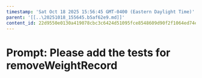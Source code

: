 ```yaml
---
timestamp: 'Sat Oct 18 2025 15:56:45 GMT-0400 (Eastern Daylight Time)'
parent: '[[..\20251018_155645.b5af62e9.md]]'
content_id: 22d9550e0130a419078cbc3c6424d51095fce8548609d90f2f1064ed74e68a94
---
```


# Prompt: Please add the tests for removeWeightRecord
